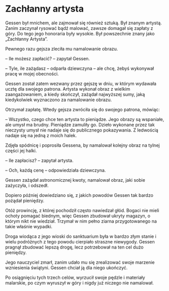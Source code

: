 # Zachłanny artysta

Gessen był mnichem, ale zajmował się również sztuką. Był znanym artystą. Zanim zaczynał rysować bądź malować, zawsze domagał się zapłaty z góry. Do tego jego honoraria były wysokie. Był powszechnie znany jako „Zachłanny Artysta”.

Pewnego razu gejsza zleciła mu namalowanie obrazu.

– Ile możesz zapłacić? – zapytał Gessen.

– Tyle, ile zażądasz – odparła dziewczyna – ale chcę, żebyś wykonywał pracę w mojej obecności.

Gessen został zatem wezwany przez gejszę w dniu, w którym wydawała ucztę dla swojego patrona. Artysta wykonał obraz z wielkim zaangażowaniem, a kiedy skończył, zażądał najwyższej sumy, jaką kiedykolwiek wyznaczono za namalowanie obrazu.

Otrzymał zapłatę. Wtedy gejsza zwróciła się do swojego patrona, mówiąc:

– Wszystko, czego chce ten artysta to pieniądze. Jego obrazy są wspaniałe, ale umysł ma brudny. Pieniądze zamuliły go. Dzieło wykonane przez tak nieczysty umysł nie nadaje się do publicznego pokazywania. Z ledwością nadaje się na jedną z moich halek.

Zdjęła spódnicę i poprosiła Gessena, by namalował kolejny obraz na tylnej części jej halki.

– Ile zapłacisz? – zapytał artysta.

– Och, każdą cenę – odpowiedziała dziewczyna.

Gessen zażądał astronomicznej kwoty, namalował obraz, jaki sobie zażyczyła, i odszedł.

Dopiero później dowiedziano się, z jakich powodów Gessen tak bardzo pożądał pieniędzy.

Otóż prowincję, z której pochodził często nawiedzał głód. Bogaci nie mieli ochoty pomagać biednym, więc Gessen zbudował ukryty magazyn, o którym nikt nie wiedział. Trzymał w nim pełno ziarna przygotowanego na takie właśnie wypadki.

Droga wiodąca z jego wioski do sanktuarium była w bardzo złym stanie i wielu podróżnych z tego powodu cierpiało straszne niewygody. Gessen pragnął zbudować lepszą drogę, lecz potrzebował na ten cel dużo pieniędzy.

Jego nauczyciel zmarł, zanim udało mu się zrealizować swoje marzenie wzniesienia świątyni. Gessen chciał ją dla niego ukończyć.

Po osiągnięciu tych trzech celów, wyrzucił swoje pędzle i materiały malarskie, po czym wyruszył w góry i nigdy już niczego nie namalował.

